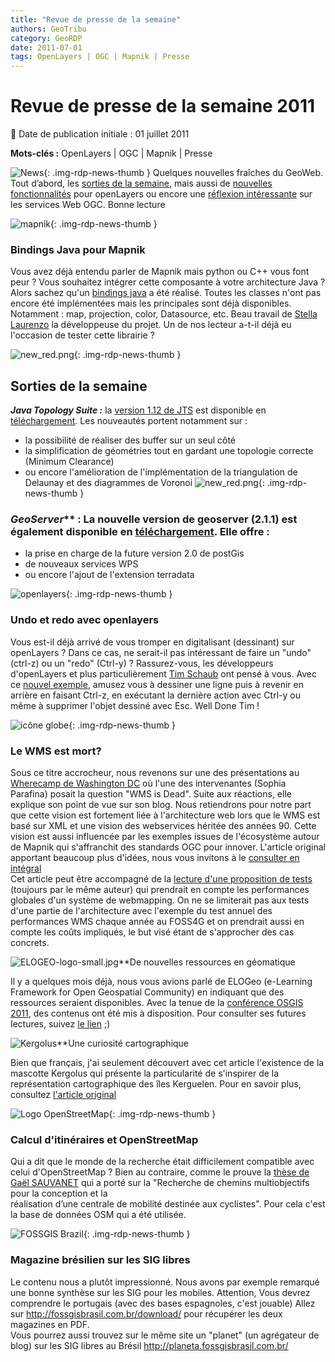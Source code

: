 ```yaml
---
title: "Revue de presse de la semaine"
authors: GeoTribu
category: GeoRDP
date: 2011-07-01
tags: OpenLayers | OGC | Mapnik | Presse
---
```


# Revue de presse de la semaine 2011


:calendar: Date de publication initiale : 01 juillet 2011

**Mots-clés :** OpenLayers | OGC | Mapnik | Presse


![News](https://cdn.geotribu.fr/img/internal/icons-rdp-news/news.png "Icône news générique"){: .img-rdp-news-thumb }
 Quelques nouvelles fraîches du GeoWeb. Tout d’abord, les [sorties de la semaine](#nouveaute), mais aussi de [nouvelles fonctionnalités](#ol) pour openLayers ou encore une [réflexion intéressante](#wms) sur les services Web OGC. Bonne lecture




 ![mapnik](https://cdn.geotribu.fr/img/logos-icones/logiciels_librairies/mapnik.png){: .img-rdp-news-thumb }

### Bindings Java pour Mapnik

 Vous avez déjà entendu parler de Mapnik mais python ou C++ vous font peur ? Vous souhaitez intégrer cette composante à votre architecture Java ? Alors sachez qu'un [bindings java](https://github.com/stellaeof/mapnik-jni) a été réalisé. Toutes les classes n'ont pas encore été implémentées mais les principales sont déjà disponibles. Notamment : map, projection, color, Datasource, etc. Beau travail de [Stella Laurenzo](https://github.com/stellaeof) la développeuse du projet. Un de nos lecteur a-t-il déjà eu l'occasion de tester cette librairie ?




 ![new_red.png](http://geotribu.net/sites/default/files/Tuto/img/Blog/new_red.png){: .img-rdp-news-thumb }

## Sorties de la semaine

 ***Java Topology Suite :*** la [version 1.12 de JTS](http://t.co/PbQmNAv) est disponible en [téléchargement](http://sourceforge.net/projects/jts-topo-suite/files/jts/1.12/jts-1.12.zip/download). Les nouveautés portent notamment sur :  


 * la possibilité de réaliser des buffer sur un seul côté
 * la simplification de géométries tout en gardant une topologie correcte (Minimum Clearance)
 * ou encore l'amélioration de l'implémentation de la triangulation de Delaunay et des diagrammes de Voronoi
  ![new_red.png](http://www.geotribu.net/sites/default/files/Tuto/img/Blog/geoserver/GeoServer_logo.png){: .img-rdp-news-thumb }

### *GeoServer*** : La nouvelle version de geoserver (2.1.1) est également disponible en [téléchargement](http://geoserver.org/display/GEOS/GeoServer+2.1.1). Elle offre :

  * la prise en charge de la future version 2.0 de postGis
 * de nouveaux services WPS
 * ou encore l'ajout de l'extension terradata



 ![openlayers](https://cdn.geotribu.fr/images/logos-icones/logiciels_librairies/openlayers.png){: .img-rdp-news-thumb }

### Undo et redo avec openlayers

 Vous est-il déjà arrivé de vous tromper en digitalisant (dessinant) sur openLayers ? Dans ce cas, ne serait-il pas intéressant de faire un "undo" (ctrl-z) ou un "redo" (Ctrl-y) ? Rassurez-vous, les développeurs d'openLayers et plus particulièrement [Tim Schaub](http://tschaub.net/) ont pensé à vous. Avec ce [nouvel exemple](https://openlayers.org/dev/examples/draw-undo-redo.html), amusez vous à dessiner une ligne puis à revenir en arrière en faisant Ctrl-z, en exécutant la dernière action avec Ctrl-y ou même à supprimer l'objet dessiné avec Esc. Well Done Tim !




 ![icône globe](https://cdn.geotribu.fr/images/internal/icons-rdp-news/world.png){: .img-rdp-news-thumb }

### Le WMS est mort?

 Sous ce titre accrocheur, nous revenons sur une des présentations au [Wherecamp de Washington DC](http://www.wherecampdc.org/) où l'une des intervenantes (Sophia Parafina) posait la question "WMS is Dead". Suite aux réactions, elle explique son point de vue sur son blog. Nous retiendrons pour notre part que cette vision est fortement liée à l'architecture web lors que le WMS est basé sur XML et une vision des webservices héritée des années 90. Cette vision est aussi influencée par les exemples issues de l'écosystème autour de Mapnik qui s'affranchit des standards OGC pour innover. L'article original apportant beaucoup plus d'idées, nous vous invitons à le [consulter en intégral](http://sproke.blogspot.com/2011/06/summarizing-why-wms-is-dead.html)  
 Cet article peut être accompagné de la [lecture d'une proposition de tests](http://sproke.blogspot.com/2011/06/give-us-thunderdome.html) (toujours par le même auteur) qui prendrait en compte les performances globales d'un système de webmapping. On ne se limiterait pas aux tests d'une partie de l'architecture avec l'exemple du test annuel des performances WMS chaque année au FOSS4G et on prendrait aussi en compte les coûts impliqués, le but visé étant de s'approcher des cas concrets.




 ![ELOGEO-logo-small.jpg](http://geotribu.net/sites/default/files/Tuto/img/Blog/divers/ELOGEO-logo-small.jpg)**De nouvelles ressources en géomatique

 Il y a quelques mois déjà, nous vous avions parlé de ELOGeo (e-Learning Framework for Open Geospatial Community) en indiquant que des ressources seraient disponibles. Avec la tenue de la [conférence OSGIS 2011](http://cgs.nottingham.ac.uk/~osgis11/os_home.html), des contenus ont été mis à disposition. Pour consulter ses futures lectures, suivez [le lien](http://elogeo.nottingham.ac.uk/xmlui/handle/123456789/1) ;)




 ![Kergolus](http://www.geotribu.net/sites/default/files/Tuto/img/Blog/kergolus_mascotte.jpg)**Une curiosité cartographique

 Bien que français, j'ai seulement découvert avec cet article l'existence de la mascotte Kergolus qui présente la particularité de s'inspirer de la représentation cartographique des îles Kerguelen. Pour en savoir plus, consultez [l'article original](http://bigthink.com/ideas/38958)




 ![Logo OpenStreetMap](https://cdn.geotribu.fr/images/logos-icones/OpenStreetMap/Openstreetmap.png){: .img-rdp-news-thumb }

### Calcul d'itinéraires et OpenStreetMap

 Qui a dit que le monde de la recherche était difficilement compatible avec celui d'OpenStreetMap ? Bien au contraire, comme le prouve la [thèse de Gaël SAUVANET](http://tel.archives-ouvertes.fr/tel-00603891/fr/) qui a porté sur la "Recherche de chemins multiobjectifs pour la conception et la  
 réalisation d’une centrale de mobilité destinée aux cyclistes". Pour cela c'est la base de données OSM qui a été utilisée.




 ![FOSSGIS Brazil](http://www.geotribu.net/sites/default/files/Tuto/img/Blog/fossgis_logo.png){: .img-rdp-news-thumb }

### Magazine brésilien sur les SIG libres

 Le contenu nous a plutôt impressionné. Nous avons par exemple remarqué une bonne synthèse sur les SIG pour les mobiles. Attention, Vous devrez comprendre le portugais (avec des bases espagnoles, c'est jouable) Allez sur <http://fossgisbrasil.com.br/download/> pour récupérer les deux magazines en PDF.  
 Vous pourrez aussi trouvez sur le même site un "planet" (un agrégateur de blog) sur les SIG libres au Brésil <http://planeta.fossgisbrasil.com.br/>
